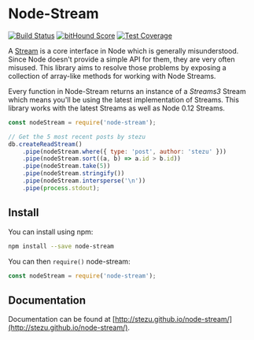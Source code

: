 # Node-Stream

[![Build Status][1]][2] [![bitHound Score][3]][4] [![Test Coverage][5]][6]

[1]: https://travis-ci.org/stezu/node-stream.svg?branch=master
[2]: https://travis-ci.org/stezu/node-stream

[3]: https://www.bithound.io/github/stezu/node-stream/badges/score.svg
[4]: https://www.bithound.io/github/stezu/node-stream

[5]: https://coveralls.io/repos/github/stezu/node-stream/badge.svg?branch=master
[6]: https://coveralls.io/github/stezu/node-stream?branch=master

A [Stream](https://nodejs.org/api/stream.html) is a core interface in Node which is generally misunderstood. Since Node doesn't provide a simple API for them, they are very often misused. This library aims to resolve those problems by exposing a collection of array-like methods for working with Node Streams.

Every function in Node-Stream returns an instance of a *Streams3* Stream which means you'll be using the latest implementation of Streams. This library works with the latest Streams as well as Node 0.12 Streams.

```js
const nodeStream = require('node-stream');

// Get the 5 most recent posts by stezu
db.createReadStream()
    .pipe(nodeStream.where({ type: 'post', author: 'stezu' }))
    .pipe(nodeStream.sort((a, b) => a.id > b.id))
    .pipe(nodeStream.take(5))
    .pipe(nodeStream.stringify())
    .pipe(nodeStream.intersperse('\n'))
    .pipe(process.stdout);
```

## Install

You can install using npm:

```bash
npm install --save node-stream
```

You can then `require()` node-stream:

```js
const nodeStream = require('node-stream');
```

## Documentation

Documentation can be found at [http://stezu.github.io/node-stream/](http://stezu.github.io/node-stream/).
